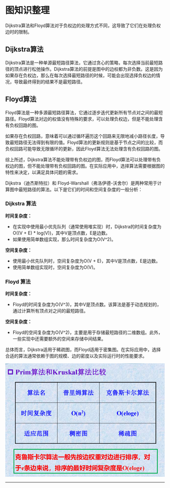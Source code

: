 # 图知识整理

Dijkstra算法和Floyd算法对于负权边的处理方式不同，这导致了它们在处理负权边时的限制。

## Dijkstra算法

Dijkstra算法是一种单源最短路径算法，它通过贪心的策略，每次选择当前最短路径的顶点进行松弛操作。Dijkstra算法的前提是图中的边权都为非负数。这是因为如果存在负权边，那么在每次选择最短路径的时候，可能会出现选择负权边的情况，导致最终得到的结果不是最短路径。

## Floyd算法

Floyd算法是一种多源最短路径算法，它通过逐步迭代更新所有节点对之间的最短路径。Floyd算法对边的权值没有特殊的要求，可以处理负权边，但是不能处理含有负权回路的图。

如果存在负权回路，意味着可以通过循环遍历这个回路来无限地减小路径长度，导致最短路径无法得到有限的值。Floyd算法的更新规则是基于节点之间的比较，而负权回路可能导致无限循环的更新，因此Floyd算法无法处理含有负权回路的图。

综上所述，Dijkstra算法不能处理带有负权边的图，而Floyd算法可以处理带有负权边的图，但不能处理带有负权回路的图。在实际应用中，选择算法需要根据图的特性来决定，以满足具体问题的需求。

Dijkstra（迪杰斯特拉）和 Floyd-Warshall（弗洛伊德-沃舍尔）是两种常用于计算图中最短路径的算法。以下是它们的时间和空间复杂度的一般分析：

### Dijkstra 算法

**时间复杂度：**

- 在实现中使用最小优先队列（通常使用堆实现）时，Dijkstra的时间复杂度为O((V + E) * log(V))，其中V是顶点数，E是边数。
- 如果使用简单数组实现，那么时间复杂度为O(V^2)。

**空间复杂度：**

- 使用最小优先队列时，空间复杂度为O(V + E)，其中V是顶点数，E是边数。
- 使用简单数组实现时，空间复杂度为O(V)。

### Floyd 算法

**时间复杂度：**

- Floyd的时间复杂度为O(V^3)，其中V是顶点数。该算法是基于动态规划的，通过计算所有顶点对之间的最短路径。

**空间复杂度：**

- Floyd的空间复杂度为O(V^2)，主要是用于存储最短路径的二维数组。此外，一些实现中还需要额外的空间来存储中间结果。

总体而言，Dijkstra适用于稀疏图，而Floyd适用于密集图。在实际应用中，选择合适的算法通常依赖于图的规模、边的密度以及实际运行时的性能要求。

![Alt text](Prim&Kruskal.png)

-----
